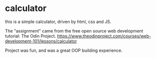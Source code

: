 # calculator

this is a simple calculator, driven by html, css and JS. 

The "assignment" came from the free open source web development tutorial: The Odin Project. 
https://www.theodinproject.com/courses/web-development-101/lessons/calculator

Project was fun, and was a great OOP building experience.
